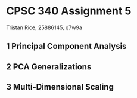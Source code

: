 # CPSC 340 Assignment 5
Tristan Rice, 25886145, q7w9a

## 1 Principal Component Analysis

## 2 PCA Generalizations

## 3 Multi-Dimensional Scaling
